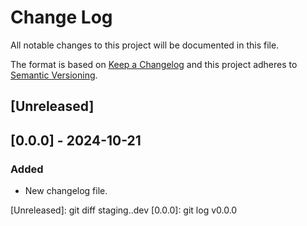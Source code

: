 # Change Log
All notable changes to this project will be documented in this file.

The format is based on [Keep a Changelog](http://keepachangelog.com/)
and this project adheres to [Semantic Versioning](http://semver.org/).

## [Unreleased]

## [0.0.0] - 2024-10-21

### Added

- New changelog file.

[Unreleased]: git diff staging..dev
[0.0.0]: git log v0.0.0
